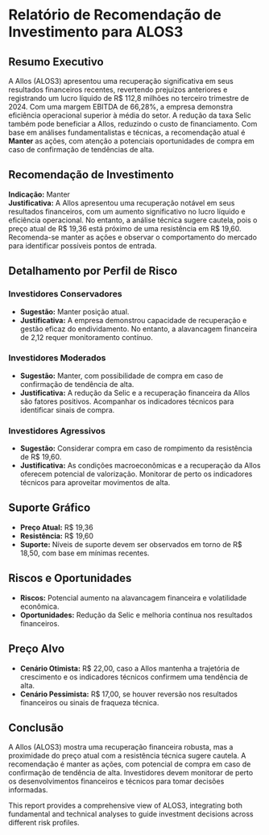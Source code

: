 # Relatório de Recomendação de Investimento para ALOS3

## Resumo Executivo
A Allos (ALOS3) apresentou uma recuperação significativa em seus resultados financeiros recentes, revertendo prejuízos anteriores e registrando um lucro líquido de R$ 112,8 milhões no terceiro trimestre de 2024. Com uma margem EBITDA de 66,28%, a empresa demonstra eficiência operacional superior à média do setor. A redução da taxa Selic também pode beneficiar a Allos, reduzindo o custo de financiamento. Com base em análises fundamentalistas e técnicas, a recomendação atual é **Manter** as ações, com atenção a potenciais oportunidades de compra em caso de confirmação de tendências de alta.

## Recomendação de Investimento
**Indicação:** Manter  
**Justificativa:** A Allos apresentou uma recuperação notável em seus resultados financeiros, com um aumento significativo no lucro líquido e eficiência operacional. No entanto, a análise técnica sugere cautela, pois o preço atual de R$ 19,36 está próximo de uma resistência em R$ 19,60. Recomenda-se manter as ações e observar o comportamento do mercado para identificar possíveis pontos de entrada.

## Detalhamento por Perfil de Risco

### Investidores Conservadores
- **Sugestão:** Manter posição atual.
- **Justificativa:** A empresa demonstrou capacidade de recuperação e gestão eficaz do endividamento. No entanto, a alavancagem financeira de 2,12 requer monitoramento contínuo.

### Investidores Moderados
- **Sugestão:** Manter, com possibilidade de compra em caso de confirmação de tendência de alta.
- **Justificativa:** A redução da Selic e a recuperação financeira da Allos são fatores positivos. Acompanhar os indicadores técnicos para identificar sinais de compra.

### Investidores Agressivos
- **Sugestão:** Considerar compra em caso de rompimento da resistência de R$ 19,60.
- **Justificativa:** As condições macroeconômicas e a recuperação da Allos oferecem potencial de valorização. Monitorar de perto os indicadores técnicos para aproveitar movimentos de alta.

## Suporte Gráfico
- **Preço Atual:** R$ 19,36
- **Resistência:** R$ 19,60
- **Suporte:** Níveis de suporte devem ser observados em torno de R$ 18,50, com base em mínimas recentes.

## Riscos e Oportunidades
- **Riscos:** Potencial aumento na alavancagem financeira e volatilidade econômica.
- **Oportunidades:** Redução da Selic e melhoria contínua nos resultados financeiros.

## Preço Alvo
- **Cenário Otimista:** R$ 22,00, caso a Allos mantenha a trajetória de crescimento e os indicadores técnicos confirmem uma tendência de alta.
- **Cenário Pessimista:** R$ 17,00, se houver reversão nos resultados financeiros ou sinais de fraqueza técnica.

## Conclusão
A Allos (ALOS3) mostra uma recuperação financeira robusta, mas a proximidade do preço atual com a resistência técnica sugere cautela. A recomendação é manter as ações, com potencial de compra em caso de confirmação de tendência de alta. Investidores devem monitorar de perto os desenvolvimentos financeiros e técnicos para tomar decisões informadas.


This report provides a comprehensive view of ALOS3, integrating both fundamental and technical analyses to guide investment decisions across different risk profiles.